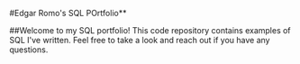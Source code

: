 #Edgar Romo's SQL POrtfolio**

##Welcome to my SQL portfolio! This code repository contains examples of SQL I've written. Feel free to take a look and reach out if you have any questions.

